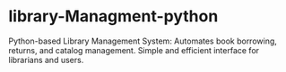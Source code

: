 # library-Managment-python
Python-based Library Management System: Automates book borrowing, returns, and catalog management. Simple and efficient interface for librarians and users.
